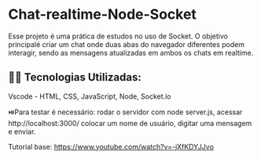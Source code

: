 # Chat-realtime-Node-Socket

Esse projeto é uma prática de estudos no uso de Socket.
O objetivo principalé criar um chat onde duas abas do navegador diferentes podem interagir, sendo as mensagens atualizadas em ambos os chats em realtime.

 
## 👨‍💻 Tecnologias Utilizadas:

Vscode - HTML, CSS, JavaScript, Node, Socket.io

⏯️Para testar é necessário: rodar o servidor com node server.js,  acessar http://localhost:3000/ colocar um nome de usuário, digitar uma mensagem e enviar. 



Tutorial base: https://www.youtube.com/watch?v=-jXfKDYJJvo
